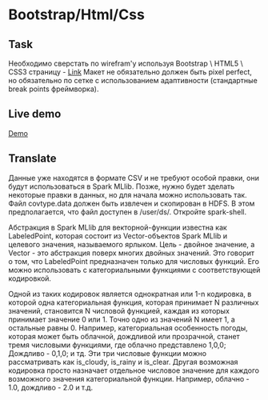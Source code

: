 # Bootstrap/Html/Css

## Task

Необходимо сверстать по wirefram'у используя Bootstrap \ HTML5 \ CSS3 страницу - 
[Link](https://activewizards.com/content/fe-test-assignment/wireframe.png)
Макет не обязательно должен быть pixel perfect, но обязательно по сетке с 
использованием адаптивности (стандартные break points фреймворка).

## Live demo

[Demo](https://gagarinap.github.io/boot/)

## Translate

Данные уже находятся в формате CSV и не требуют особой правки, они будут использоваться в Spark MLlib. Позже, нужно 
будет зделать некоторые правки в данных, но для начала можно использовать так. Файл covtype.data должен быть извлечен и 
скопирован в HDFS. В этом предполагается, что файл доступен в /user/ds/. Откройте spark-shell.

Абстракция в Spark MLlib для векторной-функции известна как LabeledPoint, которая состоит из Vector-объектов Spark MLlib 
и целевого значения, называемого ярлыком. Цель - двойное значение, а Vector - это абстракция поверх многих двойных 
значений. Это говорит о том, что LabeledPoint предназначен только для числовых функций. Его можно использовать с 
категориальными функциями с соответствующей кодировкой.

Одной из таких кодировок является однократная или 1-n кодировка, в которой одна категориальная функция, которая 
принимает N различных значений, становится N числовой функцией, каждая из которых принимает значение 0 или 1. Точно одно
из значений N имеет 1, а остальные равны 0. Например, категориальная особенность погоды, которая может быть облачной, 
дождливой или прозрачной, станет тремя числовыми функциями, где облачно представлено 1,0,0; Дождливо - 0,1,0; и тд. 
Эти три числовые функции можно рассматривать как is_cloudy, is_rainy и is_clear. Другая возможная кодировка просто 
назначает отдельное числовое значение для каждого возможного значения категориальной функции. Например, облачно - 1.0, 
дождливо - 2.0 и т.д.